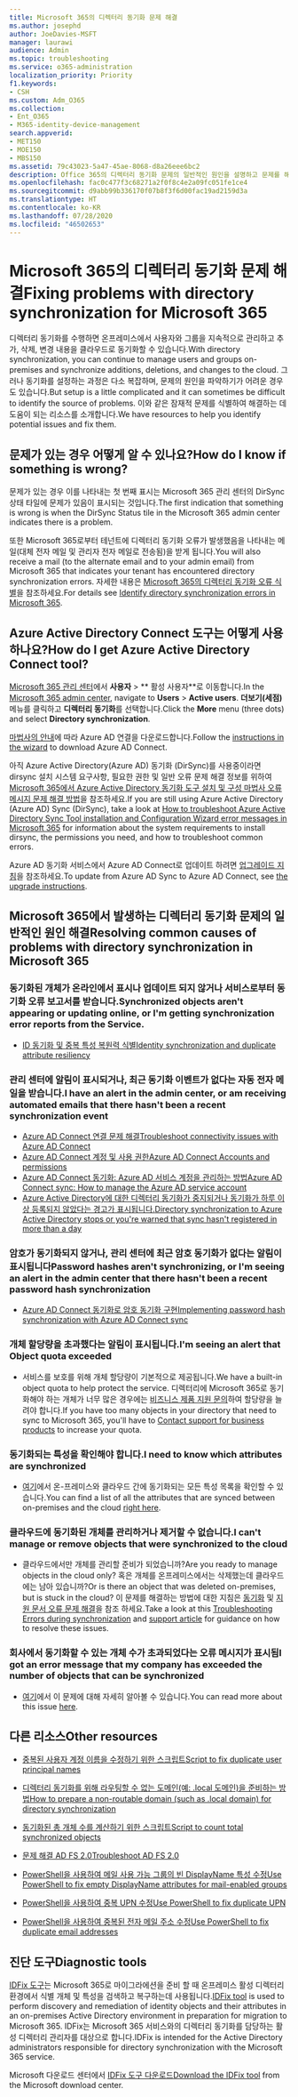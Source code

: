 ```yaml
---
title: Microsoft 365의 디렉터리 동기화 문제 해결
ms.author: josephd
author: JoeDavies-MSFT
manager: laurawi
audience: Admin
ms.topic: troubleshooting
ms.service: o365-administration
localization_priority: Priority
f1.keywords:
- CSH
ms.custom: Adm_O365
ms.collection:
- Ent_O365
- M365-identity-device-management
search.appverid:
- MET150
- MOE150
- MBS150
ms.assetid: 79c43023-5a47-45ae-8068-d8a26eee6bc2
description: Office 365의 디렉터리 동기화 문제의 일반적인 원인을 설명하고 문제를 해결할 수 있는 몇 가지 방법을 제공합니다.
ms.openlocfilehash: fac0c477f3c68271a2f0f8c4e2a09fc051fe1ce4
ms.sourcegitcommit: d9abb99b336170f07b8f3f6d00fac19ad2159d3a
ms.translationtype: HT
ms.contentlocale: ko-KR
ms.lasthandoff: 07/28/2020
ms.locfileid: "46502653"
---
```

# <a name="fixing-problems-with-directory-synchronization-for-microsoft-365"></a><span data-ttu-id="f9068-103">Microsoft 365의 디렉터리 동기화 문제 해결</span><span class="sxs-lookup"><span data-stu-id="f9068-103">Fixing problems with directory synchronization for Microsoft 365</span></span>

<span data-ttu-id="f9068-104">디렉터리 동기화를 수행하면 온프레미스에서 사용자와 그룹을 지속적으로 관리하고 추가, 삭제, 변경 내용을 클라우드로 동기화할 수 있습니다.</span><span class="sxs-lookup"><span data-stu-id="f9068-104">With directory synchronization, you can continue to manage users and groups on-premises and synchronize additions, deletions, and changes to the cloud.</span></span> <span data-ttu-id="f9068-105">그러나 동기화를 설정하는 과정은 다소 복잡하며, 문제의 원인을 파악하기가 어려운 경우도 있습니다.</span><span class="sxs-lookup"><span data-stu-id="f9068-105">But setup is a little complicated and it can sometimes be difficult to identify the source of problems.</span></span> <span data-ttu-id="f9068-106">이와 같은 잠재적 문제를 식별하여 해결하는 데 도움이 되는 리소스를 소개합니다.</span><span class="sxs-lookup"><span data-stu-id="f9068-106">We have resources to help you identify potential issues and fix them.</span></span>
  
## <a name="how-do-i-know-if-something-is-wrong"></a><span data-ttu-id="f9068-107">문제가 있는 경우 어떻게 알 수 있나요?</span><span class="sxs-lookup"><span data-stu-id="f9068-107">How do I know if something is wrong?</span></span>

<span data-ttu-id="f9068-108">문제가 있는 경우 이를 나타내는 첫 번째 표시는 Microsoft 365 관리 센터의 DirSync 상태 타일에 문제가 있음이 표시되는 것입니다.</span><span class="sxs-lookup"><span data-stu-id="f9068-108">The first indication that something is wrong is when the DirSync Status tile in the Microsoft 365 admin center indicates there is a problem.</span></span>
  
<span data-ttu-id="f9068-109">또한 Microsoft 365로부터 테넌트에 디렉터리 동기화 오류가 발생했음을 나타내는 메일(대체 전자 메일 및 관리자 전자 메일로 전송됨)을 받게 됩니다.</span><span class="sxs-lookup"><span data-stu-id="f9068-109">You will also receive a mail (to the alternate email and to your admin email) from Microsoft 365 that indicates your tenant has encountered directory synchronization errors.</span></span> <span data-ttu-id="f9068-110">자세한 내용은 [Microsoft 365의 디렉터리 동기화 오류 식별](identify-directory-synchronization-errors.md)을 참조하세요.</span><span class="sxs-lookup"><span data-stu-id="f9068-110">For details see [Identify directory synchronization errors in Microsoft 365](identify-directory-synchronization-errors.md).</span></span>
  
## <a name="how-do-i-get-azure-active-directory-connect-tool"></a><span data-ttu-id="f9068-111">Azure Active Directory Connect 도구는 어떻게 사용하나요?</span><span class="sxs-lookup"><span data-stu-id="f9068-111">How do I get Azure Active Directory Connect tool?</span></span>

<span data-ttu-id="f9068-112">[Microsoft 365 관리 센터](https://admin.microsoft.com)에서 **사용자** \> \*\* 활성 사용자\*\*로 이동합니다.</span><span class="sxs-lookup"><span data-stu-id="f9068-112">In the [Microsoft 365 admin center](https://admin.microsoft.com), navigate to **Users** \> **Active users**.</span></span> <span data-ttu-id="f9068-113">**더보기(세점)** 메뉴를 클릭하고 **디렉터리 동기화**를 선택합니다.</span><span class="sxs-lookup"><span data-stu-id="f9068-113">Click the **More** menu (three dots) and select **Directory synchronization**.</span></span> 
  
<span data-ttu-id="f9068-114">[마법사의 안내](set-up-directory-synchronization.md)에 따라 Azure AD 연결을 다운로드합니다.</span><span class="sxs-lookup"><span data-stu-id="f9068-114">Follow the [instructions in the wizard](set-up-directory-synchronization.md) to download Azure AD Connect.</span></span> 
  
<span data-ttu-id="f9068-115">아직 Azure Active Directory(Azure AD) 동기화 (DirSync)를 사용중이라면 dirsync 설치 시스템 요구사항, 필요한 권한 및 일반 오류 문제 해결 정보를 위하여 [Microsoft 365에서 Azure Active Directory 동기화 도구 설치 및 구성 마법사 오류 메시지 문제 해결 방법](https://go.microsoft.com/fwlink/p/?LinkId=396717)을 참조하세요.</span><span class="sxs-lookup"><span data-stu-id="f9068-115">If you are still using Azure Active Directory (Azure AD) Sync (DirSync), take a look at [How to troubleshoot Azure Active Directory Sync Tool installation and Configuration Wizard error messages in Microsoft 365](https://go.microsoft.com/fwlink/p/?LinkId=396717) for information about the system requirements to install dirsync, the permissions you need, and how to troubleshoot common errors.</span></span> 
  
<span data-ttu-id="f9068-116">Azure AD 동기화 서비스에서 Azure AD Connect로 업데이트 하려면 [업그레이드 지침](https://go.microsoft.com/fwlink/p/?LinkId=733240)을 참조하세요.</span><span class="sxs-lookup"><span data-stu-id="f9068-116">To update from Azure AD Sync to Azure AD Connect, see [the upgrade instructions](https://go.microsoft.com/fwlink/p/?LinkId=733240).</span></span>
  
## <a name="resolving-common-causes-of-problems-with-directory-synchronization-in-microsoft-365"></a><span data-ttu-id="f9068-117">Microsoft 365에서 발생하는 디렉터리 동기화 문제의 일반적인 원인 해결</span><span class="sxs-lookup"><span data-stu-id="f9068-117">Resolving common causes of problems with directory synchronization in Microsoft 365</span></span>

### <a name="synchronized-objects-arent-appearing-or-updating-online-or-im-getting-synchronization-error-reports-from-the-service"></a><span data-ttu-id="f9068-118">동기화된 개체가 온라인에서 표시나 업데이트 되지 않거나 서비스로부터 동기화 오류 보고서를 받습니다.</span><span class="sxs-lookup"><span data-stu-id="f9068-118">Synchronized objects aren't appearing or updating online, or I'm getting synchronization error reports from the Service.</span></span>

- [<span data-ttu-id="f9068-119">ID 동기화 및 중복 특성 복원력 식별</span><span class="sxs-lookup"><span data-stu-id="f9068-119">Identity synchronization and duplicate attribute resiliency</span></span>](https://docs.microsoft.com/azure/active-directory/hybrid/how-to-connect-syncservice-duplicate-attribute-resiliency)

### <a name="i-have-an-alert-in-the-admin-center-or-am-receiving-automated-emails-that-there-hasnt-been-a-recent-synchronization-event"></a><span data-ttu-id="f9068-120">관리 센터에 알림이 표시되거나, 최근 동기화 이벤트가 없다는 자동 전자 메일을 받습니다.</span><span class="sxs-lookup"><span data-stu-id="f9068-120">I have an alert in the admin center, or am receiving automated emails that there hasn't been a recent synchronization event</span></span>
- [<span data-ttu-id="f9068-121">Azure AD Connect 연결 문제 해결</span><span class="sxs-lookup"><span data-stu-id="f9068-121">Troubleshoot connectivity issues with Azure AD Connect</span></span>](https://docs.microsoft.com/azure/active-directory/hybrid/tshoot-connect-connectivity)
- [<span data-ttu-id="f9068-122">Azure AD Connect 계정 및 사용 권한</span><span class="sxs-lookup"><span data-stu-id="f9068-122">Azure AD Connect Accounts and permissions</span></span>](https://go.microsoft.com/fwlink/p/?LinkId=820598)
- [<span data-ttu-id="f9068-123">Azure AD Connect 동기화: Azure AD 서비스 계정을 관리하는 방법</span><span class="sxs-lookup"><span data-stu-id="f9068-123">Azure AD Connect sync: How to manage the Azure AD service account</span></span>](https://docs.microsoft.com/azure/active-directory/hybrid/how-to-connect-azureadaccount)
- [<span data-ttu-id="f9068-124">Azure Active Directory에 대한 디렉터리 동기화가 중지되거나 동기화가 하루 이상 등록되지 않았다는 경고가 표시됩니다.</span><span class="sxs-lookup"><span data-stu-id="f9068-124">Directory synchronization to Azure Active Directory stops or you're warned that sync hasn't registered in more than a day</span></span>](https://support.microsoft.com/help/2882421/directory-synchronization-to-azure-active-directory-stops-or-you-re-warned-that-sync-hasn-t-registered-in-more-than-a-day)

### <a name="password-hashes-arent-synchronizing-or-im-seeing-an-alert-in-the-admin-center-that-there-hasnt-been-a-recent-password-hash-synchronization"></a><span data-ttu-id="f9068-125">암호가 동기화되지 않거나, 관리 센터에 최근 암호 동기화가 없다는 알림이 표시됩니다</span><span class="sxs-lookup"><span data-stu-id="f9068-125">Password hashes aren't synchronizing, or I'm seeing an alert in the admin center that there hasn't been a recent password hash synchronization</span></span>
- [<span data-ttu-id="f9068-126">Azure AD Connect 동기화로 암호 동기화 구현</span><span class="sxs-lookup"><span data-stu-id="f9068-126">Implementing password hash synchronization with Azure AD Connect sync</span></span>](https://docs.microsoft.com/azure/active-directory/hybrid/how-to-connect-password-hash-synchronization)

### <a name="im-seeing-an-alert-that-object-quota-exceeded"></a><span data-ttu-id="f9068-127">개체 할당량을 초과했다는 알림이 표시됩니다.</span><span class="sxs-lookup"><span data-stu-id="f9068-127">I'm seeing an alert that Object quota exceeded</span></span>
- <span data-ttu-id="f9068-128">서비스를 보호를 위해 개체 할당량이 기본적으로 제공됩니다.</span><span class="sxs-lookup"><span data-stu-id="f9068-128">We have a built-in object quota to help protect the service.</span></span> <span data-ttu-id="f9068-129">디렉터리에 Microsoft 365로 동기화해야 하는 개체가 너무 많은 경우에는 [비즈니스 제품 지원 문의](https://support.office.com/article/32a17ca7-6fa0-4870-8a8d-e25ba4ccfd4b)하여 할당량을 늘려야 합니다.</span><span class="sxs-lookup"><span data-stu-id="f9068-129">If you have too many objects in your directory that need to sync to Microsoft 365, you'll have to [Contact support for business products](https://support.office.com/article/32a17ca7-6fa0-4870-8a8d-e25ba4ccfd4b) to increase your quota.</span></span>

### <a name="i-need-to-know-which-attributes-are-synchronized"></a><span data-ttu-id="f9068-130">동기화되는 특성을 확인해야 합니다.</span><span class="sxs-lookup"><span data-stu-id="f9068-130">I need to know which attributes are synchronized</span></span>
- <span data-ttu-id="f9068-131">[여기](https://go.microsoft.com/fwlink/p/?LinkId=396719)에서 온-프레미스와 클라우드 간에 동기화되는 모든 특성 목록을 확인할 수 있습니다.</span><span class="sxs-lookup"><span data-stu-id="f9068-131">You can find a list of all the attributes that are synced between on-premises and the cloud [right here](https://go.microsoft.com/fwlink/p/?LinkId=396719).</span></span>

### <a name="i-cant-manage-or-remove-objects-that-were-synchronized-to-the-cloud"></a><span data-ttu-id="f9068-132">클라우드에 동기화된 개체를 관리하거나 제거할 수 없습니다.</span><span class="sxs-lookup"><span data-stu-id="f9068-132">I can't manage or remove objects that were synchronized to the cloud</span></span>
- <span data-ttu-id="f9068-133">클라우드에서만 개체를 관리할 준비가 되었습니까?</span><span class="sxs-lookup"><span data-stu-id="f9068-133">Are you ready to manage objects in the cloud only?</span></span> <span data-ttu-id="f9068-134">혹은 개체를 온프레미스에서는 삭제했는데 클라우드에는 남아 있습니까?</span><span class="sxs-lookup"><span data-stu-id="f9068-134">Or is there an object that was deleted on-premises, but is stuck in the cloud?</span></span> <span data-ttu-id="f9068-135">이 문제를 해결하는 방법에 대한 지침은 [동기화](https://go.microsoft.com/fwlink/p/?linkid=842044) 및 [지원 문서 오류 문제 해결](https://go.microsoft.com/fwlink/p/?LinkId=396720)을 참조 하세요.</span><span class="sxs-lookup"><span data-stu-id="f9068-135">Take a look at this [Troubleshooting Errors during synchronization](https://go.microsoft.com/fwlink/p/?linkid=842044) and [support article](https://go.microsoft.com/fwlink/p/?LinkId=396720) for guidance on how to resolve these issues.</span></span>

### <a name="i-got-an-error-message-that-my-company-has-exceeded-the-number-of-objects-that-can-be-synchronized"></a><span data-ttu-id="f9068-136">회사에서 동기화할 수 있는 개체 수가 초과되었다는 오류 메시지가 표시됨</span><span class="sxs-lookup"><span data-stu-id="f9068-136">I got an error message that my company has exceeded the number of objects that can be synchronized</span></span>
- <span data-ttu-id="f9068-137">[여기](https://go.microsoft.com/fwlink/p/?LinkId=396721)에서 이 문제에 대해 자세히 알아볼 수 있습니다.</span><span class="sxs-lookup"><span data-stu-id="f9068-137">You can read more about this issue [here](https://go.microsoft.com/fwlink/p/?LinkId=396721).</span></span>
   
## <a name="other-resources"></a><span data-ttu-id="f9068-138">다른 리소스</span><span class="sxs-lookup"><span data-stu-id="f9068-138">Other resources</span></span>

- [<span data-ttu-id="f9068-139">중복된 사용자 계정 이름을 수정하기 위한 스크립트</span><span class="sxs-lookup"><span data-stu-id="f9068-139">Script to fix duplicate user principal names</span></span>](https://go.microsoft.com/fwlink/p/?LinkId=396725)
    
- [<span data-ttu-id="f9068-140">디렉터리 동기화를 위해 라우팅할 수 없는 도메인(예: .local 도메인)을 준비하는 방법</span><span class="sxs-lookup"><span data-stu-id="f9068-140">How to prepare a non-routable domain (such as .local domain) for directory synchronization</span></span>](prepare-a-non-routable-domain-for-directory-synchronization.md)
    
- [<span data-ttu-id="f9068-141">동기화된 총 개체 수를 계산하기 위한 스크립트</span><span class="sxs-lookup"><span data-stu-id="f9068-141">Script to count total synchronized objects</span></span>](https://go.microsoft.com/fwlink/p/?LinkId=396726)
    
- [<span data-ttu-id="f9068-142">문제 해결 AD FS 2.0</span><span class="sxs-lookup"><span data-stu-id="f9068-142">Troubleshoot AD FS 2.0</span></span>](https://go.microsoft.com/fwlink/p/?LinkId=396727)
    
- [<span data-ttu-id="f9068-143">PowerShell을 사용하여 메일 사용 가능 그룹의 빈 DisplayName 특성 수정</span><span class="sxs-lookup"><span data-stu-id="f9068-143">Use PowerShell to fix empty DisplayName attributes for mail-enabled groups</span></span>](https://go.microsoft.com/fwlink/p/?LinkId=396728)
    
- [<span data-ttu-id="f9068-144">PowerShell을 사용하여 중복 UPN 수정</span><span class="sxs-lookup"><span data-stu-id="f9068-144">Use PowerShell to fix duplicate UPN</span></span>](https://go.microsoft.com/fwlink/p/?LinkId=396730)
    
- [<span data-ttu-id="f9068-145">PowerShell을 사용하여 중복된 전자 메일 주소 수정</span><span class="sxs-lookup"><span data-stu-id="f9068-145">Use PowerShell to fix duplicate email addresses</span></span>](https://go.microsoft.com/fwlink/p/?LinkId=396731)
    
## <a name="diagnostic-tools"></a><span data-ttu-id="f9068-146">진단 도구</span><span class="sxs-lookup"><span data-stu-id="f9068-146">Diagnostic tools</span></span>

<span data-ttu-id="f9068-147">[IDFix 도구](prepare-directory-attributes-for-synch-with-idfix.md)는 Microsoft 365로 마이그라에션을 준비 할 때 온프레미스 활성 디렉터리 환경에서 식별 개체 및 특성을 검색하고 복구하는데 사용됩니다.</span><span class="sxs-lookup"><span data-stu-id="f9068-147">[IDFix tool](prepare-directory-attributes-for-synch-with-idfix.md) is used to perform discovery and remediation of identity objects and their attributes in an on-premises Active Directory environment in preparation for migration to Microsoft 365.</span></span> <span data-ttu-id="f9068-148">IDFix는 Microsoft 365 서비스와의 디렉터리 동기화를 담당하는 활성 디렉터리 관리자를 대상으로 합니다.</span><span class="sxs-lookup"><span data-stu-id="f9068-148">IDFix is intended for the Active Directory administrators responsible for directory synchronization with the Microsoft 365 service.</span></span> 

<span data-ttu-id="f9068-149">Microsoft 다운로드 센터에서 [IDFix 도구 다운로드](https://go.microsoft.com/fwlink/p/?LinkId=396718)</span><span class="sxs-lookup"><span data-stu-id="f9068-149">[Download the IDFix tool](https://go.microsoft.com/fwlink/p/?LinkId=396718) from the Microsoft download center.</span></span>

